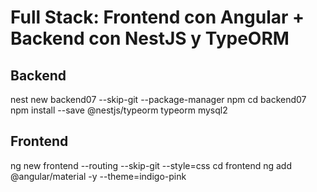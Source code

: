 

# Full Stack: Frontend con Angular + Backend con NestJS y TypeORM

## Backend

nest new backend07 --skip-git --package-manager npm
cd backend07
npm install --save @nestjs/typeorm typeorm mysql2

## Frontend

ng new frontend --routing --skip-git --style=css
cd frontend
ng add @angular/material -y --theme=indigo-pink